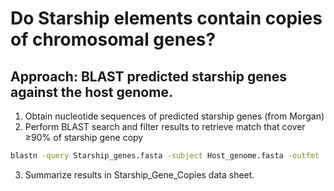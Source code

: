 # Do Starship elements contain copies of chromosomal genes?
## Approach: BLAST predicted starship genes against the host genome.
1. Obtain nucleotide sequences of predicted starship genes (from Morgan)
2. Perform BLAST search and filter results to retrieve match that cover ≥90% of starship gene copy
```bash
blastn -query Starship_genes.fasta -subject Host_genome.fasta -outfmt '6 qseqid sseqid qlen pident length mismatch gapopen qstart qend sstart send evalue score' | awk '$5/$3 > 0.9' | sort -k1,1 -k4,4nr -k5,5n > Starship_gene_hits.BLAST
```
3. Summarize results in Starship_Gene_Copies data sheet.
